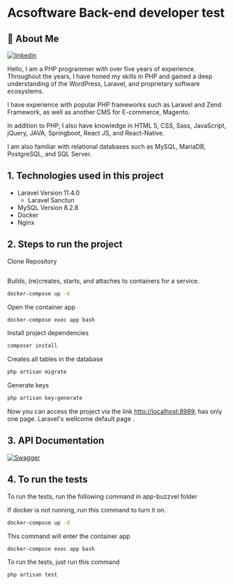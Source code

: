 
# Acsoftware Back-end developer test


## 🚀 About Me
[![linkedin](https://img.shields.io/badge/linkedin-0A66C2?style=for-the-badge&logo=linkedin&logoColor=white)](https://www.linkedin.com/in/fernando-gobetti/)


Hello, I am a PHP programmer with over five years of experience. Throughout the years, I have honed my skills in PHP and gained a deep understanding of the WordPress, Laravel, and proprietary software ecosystems.

I have experience with popular PHP frameworks such as Laravel and Zend Framework, as well as another CMS for E-commerce, Magento.

In addition to PHP, I also have knowledge in HTML 5, CSS, Sass, JavaScript, jQuery, JAVA, Springboot, React JS, and React-Native.

I am also familiar with relational databases such as MySQL, MariaDB, PostgreSQL, and SQL Server.


## 1. Technologies used in this project

- Laravel Version 11.4.0
    - Laravel Sanctun
- MySQL Version 8.2.8
- Docker
- Nginx

## 2. Steps to run the project

Clone Repository

```bash

```

Builds, (re)creates, starts, and attaches to containers for a service.
```bash
docker-compose up -d
```

Open the container app
```bash
docker-compose exec app bash
```

Install project dependencies
```bash
composer install
```
Creates all tables in the database
```bash
php artisan migrate
```
Generate keys
```bash
php artisan key:generate
```
Now you can access the project via the link
[http://localhost:8989](http://localhost:8989), has only one page. Laravel's wellcome default page .

## 3. API Documentation
[![Swagger](https://app.swaggerhub.com/img/swaggerhub-logo.svg)](https://app.swaggerhub.com/apis-docs/FernandoGobetti/Acsoftware/1.0.0)

## 4. To run the tests

To run the tests, run the following command in app-buzzvel folder

If docker is not running, run this command to turn it on.

```bash
docker-compose up -d
```
This command will enter the container app

```bash
docker-compose exec app bash
```

To run the tests, just run this command

```bash
php artisan test
```
